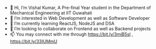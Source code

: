 - 👋 Hi, I’m Vishal Kumar, A Pre-final Year student in the Department of Mechanical Engineering at IIT Guwahati
- 👀 I’m interested in Web Development as well as Software Developer
- 🌱 I’m currently learning ReactJS, NodeJS and DSA
- 💞️ I’m looking to collaborate on Frontend as well as Backend projects
- 📫 You may connect with me through https://bit.ly/3miB5sl , https://bit.ly/33IUMmU

<!---
vissshal/vissshal is a ✨ special ✨ repository because its `README.md` (this file) appears on your GitHub profile.
You can click the Preview link to take a look at your changes.
--->
